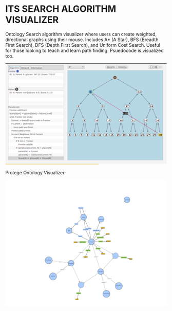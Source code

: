 # ITS SEARCH ALGORITHM VISUALIZER
Ontology Search algorithm visualizer where users can create weighted, directional graphs using their mouse. Includes A* (A Star), BFS (Breadth First Search), DFS (Depth First Search), and Uniform Cost Search. Useful for those looking to teach and learn path finding. Psuedocode is visualized too.

<img src="PathVisPreview.png" width=1000 >

Protege Ontology Visualizer:

<img src="SearchAlgorithmsOntology.owx.svg" width=1000>
